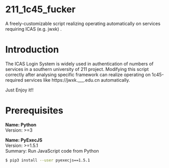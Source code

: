 # 211_1c45_fucker
A freely-customizable script realizing operating automatically on services requiring ICAS (e.g. jwxk) .  

# Introduction  

The ICAS Login System is widely used in authentication of numbers of services in a southern university of 211 project. Modifying this script correctly after analysing specific framework can realize operating on 1c45-required services like https://jwxk.___.edu.cn automatically.

Just Enjoy it!!  

# Prerequisites
  
**Name: Python**  
Version: >=3  
  
**Name: PyExecJS**  
Version: >=1.5.1  
Summary: Run JavaScript code from Python  
```bash
$ pip3 install --user pyexecjs==1.5.1
```
